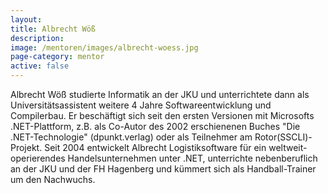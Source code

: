 ```yaml
---
layout:
title: Albrecht Wöß
description: 
image: /mentoren/images/albrecht-woess.jpg
page-category: mentor
active: false
---
```


Albrecht Wöß studierte Informatik an der JKU und unterrichtete dann als Universitätsassistent weitere 4 Jahre Softwareentwicklung und Compilerbau. Er beschäftigt sich seit den ersten Versionen mit Microsofts .NET-Plattform, z.B. als Co-Autor des 2002 erschienenen Buches "Die .NET-Technologie" (dpunkt.verlag) oder als Teilnehmer am Rotor(SSCLI)-Projekt. Seit 2004 entwickelt Albrecht Logistiksoftware für ein weltweit-operierendes Handelsunternehmen unter .NET, unterrichte nebenberuflich an der JKU und der FH Hagenberg und kümmert sich als Handball-Trainer um den Nachwuchs.